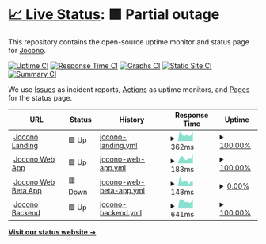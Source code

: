 # [📈 Live Status](https://status.jocono.de): <!--live status--> **🟧 Partial outage**

This repository contains the open-source uptime monitor and status page for [Jocono](jocono.de).

[![Uptime CI](https://github.com/jocono-app/jocono-status/workflows/Uptime%20CI/badge.svg)](https://github.com/jocono-app/jocono-status/actions?query=workflow%3A%22Uptime+CI%22)
[![Response Time CI](https://github.com/jocono-app/jocono-status/workflows/Response%20Time%20CI/badge.svg)](https://github.com/jocono-app/jocono-status/actions?query=workflow%3A%22Response+Time+CI%22)
[![Graphs CI](https://github.com/jocono-app/jocono-status/workflows/Graphs%20CI/badge.svg)](https://github.com/jocono-app/jocono-status/actions?query=workflow%3A%22Graphs+CI%22)
[![Static Site CI](https://github.com/jocono-app/jocono-status/workflows/Static%20Site%20CI/badge.svg)](https://github.com/jocono-app/jocono-status/actions?query=workflow%3A%22Static+Site+CI%22)
[![Summary CI](https://github.com/jocono-app/jocono-status/workflows/Summary%20CI/badge.svg)](https://github.com/jocono-app/jocono-status/actions?query=workflow%3A%22Summary+CI%22)

We use [Issues](https://github.com/jocono-app/jocono-status/issues) as incident reports, [Actions](https://github.com/jocono-app/jocono-status/actions) as uptime monitors, and [Pages](https://status.jocono.de) for the status page.

<!--start: status pages-->
<!-- This summary is generated by Upptime (https://github.com/upptime/upptime) -->
<!-- Do not edit this manually, your changes will be overwritten -->
<!-- prettier-ignore -->
| URL | Status | History | Response Time | Uptime |
| --- | ------ | ------- | ------------- | ------ |
| <img alt="" src="https://icons.duckduckgo.com/ip3/www.jocono.de.ico" height="13"> [Jocono Landing](https://www.jocono.de) | 🟩 Up | [jocono-landing.yml](https://github.com/Jocono-App/jocono-status/commits/HEAD/history/jocono-landing.yml) | <details><summary><img alt="Response time graph" src="./graphs/jocono-landing/response-time-week.png" height="20"> 362ms</summary><br><a href="https://status.jocono.de/history/jocono-landing"><img alt="Response time 376" src="https://img.shields.io/endpoint?url=https%3A%2F%2Fraw.githubusercontent.com%2FJocono-App%2Fjocono-status%2FHEAD%2Fapi%2Fjocono-landing%2Fresponse-time.json"></a><br><a href="https://status.jocono.de/history/jocono-landing"><img alt="24-hour response time 284" src="https://img.shields.io/endpoint?url=https%3A%2F%2Fraw.githubusercontent.com%2FJocono-App%2Fjocono-status%2FHEAD%2Fapi%2Fjocono-landing%2Fresponse-time-day.json"></a><br><a href="https://status.jocono.de/history/jocono-landing"><img alt="7-day response time 362" src="https://img.shields.io/endpoint?url=https%3A%2F%2Fraw.githubusercontent.com%2FJocono-App%2Fjocono-status%2FHEAD%2Fapi%2Fjocono-landing%2Fresponse-time-week.json"></a><br><a href="https://status.jocono.de/history/jocono-landing"><img alt="30-day response time 425" src="https://img.shields.io/endpoint?url=https%3A%2F%2Fraw.githubusercontent.com%2FJocono-App%2Fjocono-status%2FHEAD%2Fapi%2Fjocono-landing%2Fresponse-time-month.json"></a><br><a href="https://status.jocono.de/history/jocono-landing"><img alt="1-year response time 376" src="https://img.shields.io/endpoint?url=https%3A%2F%2Fraw.githubusercontent.com%2FJocono-App%2Fjocono-status%2FHEAD%2Fapi%2Fjocono-landing%2Fresponse-time-year.json"></a></details> | <details><summary><a href="https://status.jocono.de/history/jocono-landing">100.00%</a></summary><a href="https://status.jocono.de/history/jocono-landing"><img alt="All-time uptime 99.74%" src="https://img.shields.io/endpoint?url=https%3A%2F%2Fraw.githubusercontent.com%2FJocono-App%2Fjocono-status%2FHEAD%2Fapi%2Fjocono-landing%2Fuptime.json"></a><br><a href="https://status.jocono.de/history/jocono-landing"><img alt="24-hour uptime 100.00%" src="https://img.shields.io/endpoint?url=https%3A%2F%2Fraw.githubusercontent.com%2FJocono-App%2Fjocono-status%2FHEAD%2Fapi%2Fjocono-landing%2Fuptime-day.json"></a><br><a href="https://status.jocono.de/history/jocono-landing"><img alt="7-day uptime 100.00%" src="https://img.shields.io/endpoint?url=https%3A%2F%2Fraw.githubusercontent.com%2FJocono-App%2Fjocono-status%2FHEAD%2Fapi%2Fjocono-landing%2Fuptime-week.json"></a><br><a href="https://status.jocono.de/history/jocono-landing"><img alt="30-day uptime 100.00%" src="https://img.shields.io/endpoint?url=https%3A%2F%2Fraw.githubusercontent.com%2FJocono-App%2Fjocono-status%2FHEAD%2Fapi%2Fjocono-landing%2Fuptime-month.json"></a><br><a href="https://status.jocono.de/history/jocono-landing"><img alt="1-year uptime 100.00%" src="https://img.shields.io/endpoint?url=https%3A%2F%2Fraw.githubusercontent.com%2FJocono-App%2Fjocono-status%2FHEAD%2Fapi%2Fjocono-landing%2Fuptime-year.json"></a></details>
| <img alt="" src="https://icons.duckduckgo.com/ip3/app.jocono.de.ico" height="13"> [Jocono Web App](https://app.jocono.de) | 🟩 Up | [jocono-web-app.yml](https://github.com/Jocono-App/jocono-status/commits/HEAD/history/jocono-web-app.yml) | <details><summary><img alt="Response time graph" src="./graphs/jocono-web-app/response-time-week.png" height="20"> 183ms</summary><br><a href="https://status.jocono.de/history/jocono-web-app"><img alt="Response time 179" src="https://img.shields.io/endpoint?url=https%3A%2F%2Fraw.githubusercontent.com%2FJocono-App%2Fjocono-status%2FHEAD%2Fapi%2Fjocono-web-app%2Fresponse-time.json"></a><br><a href="https://status.jocono.de/history/jocono-web-app"><img alt="24-hour response time 133" src="https://img.shields.io/endpoint?url=https%3A%2F%2Fraw.githubusercontent.com%2FJocono-App%2Fjocono-status%2FHEAD%2Fapi%2Fjocono-web-app%2Fresponse-time-day.json"></a><br><a href="https://status.jocono.de/history/jocono-web-app"><img alt="7-day response time 183" src="https://img.shields.io/endpoint?url=https%3A%2F%2Fraw.githubusercontent.com%2FJocono-App%2Fjocono-status%2FHEAD%2Fapi%2Fjocono-web-app%2Fresponse-time-week.json"></a><br><a href="https://status.jocono.de/history/jocono-web-app"><img alt="30-day response time 199" src="https://img.shields.io/endpoint?url=https%3A%2F%2Fraw.githubusercontent.com%2FJocono-App%2Fjocono-status%2FHEAD%2Fapi%2Fjocono-web-app%2Fresponse-time-month.json"></a><br><a href="https://status.jocono.de/history/jocono-web-app"><img alt="1-year response time 175" src="https://img.shields.io/endpoint?url=https%3A%2F%2Fraw.githubusercontent.com%2FJocono-App%2Fjocono-status%2FHEAD%2Fapi%2Fjocono-web-app%2Fresponse-time-year.json"></a></details> | <details><summary><a href="https://status.jocono.de/history/jocono-web-app">100.00%</a></summary><a href="https://status.jocono.de/history/jocono-web-app"><img alt="All-time uptime 99.72%" src="https://img.shields.io/endpoint?url=https%3A%2F%2Fraw.githubusercontent.com%2FJocono-App%2Fjocono-status%2FHEAD%2Fapi%2Fjocono-web-app%2Fuptime.json"></a><br><a href="https://status.jocono.de/history/jocono-web-app"><img alt="24-hour uptime 100.00%" src="https://img.shields.io/endpoint?url=https%3A%2F%2Fraw.githubusercontent.com%2FJocono-App%2Fjocono-status%2FHEAD%2Fapi%2Fjocono-web-app%2Fuptime-day.json"></a><br><a href="https://status.jocono.de/history/jocono-web-app"><img alt="7-day uptime 100.00%" src="https://img.shields.io/endpoint?url=https%3A%2F%2Fraw.githubusercontent.com%2FJocono-App%2Fjocono-status%2FHEAD%2Fapi%2Fjocono-web-app%2Fuptime-week.json"></a><br><a href="https://status.jocono.de/history/jocono-web-app"><img alt="30-day uptime 100.00%" src="https://img.shields.io/endpoint?url=https%3A%2F%2Fraw.githubusercontent.com%2FJocono-App%2Fjocono-status%2FHEAD%2Fapi%2Fjocono-web-app%2Fuptime-month.json"></a><br><a href="https://status.jocono.de/history/jocono-web-app"><img alt="1-year uptime 100.00%" src="https://img.shields.io/endpoint?url=https%3A%2F%2Fraw.githubusercontent.com%2FJocono-App%2Fjocono-status%2FHEAD%2Fapi%2Fjocono-web-app%2Fuptime-year.json"></a></details>
| <img alt="" src="https://icons.duckduckgo.com/ip3/app.beta.jocono.de.ico" height="13"> [Jocono Web Beta App](https://app.beta.jocono.de) | 🟥 Down | [jocono-web-beta-app.yml](https://github.com/Jocono-App/jocono-status/commits/HEAD/history/jocono-web-beta-app.yml) | <details><summary><img alt="Response time graph" src="./graphs/jocono-web-beta-app/response-time-week.png" height="20"> 148ms</summary><br><a href="https://status.jocono.de/history/jocono-web-beta-app"><img alt="Response time 212" src="https://img.shields.io/endpoint?url=https%3A%2F%2Fraw.githubusercontent.com%2FJocono-App%2Fjocono-status%2FHEAD%2Fapi%2Fjocono-web-beta-app%2Fresponse-time.json"></a><br><a href="https://status.jocono.de/history/jocono-web-beta-app"><img alt="24-hour response time 136" src="https://img.shields.io/endpoint?url=https%3A%2F%2Fraw.githubusercontent.com%2FJocono-App%2Fjocono-status%2FHEAD%2Fapi%2Fjocono-web-beta-app%2Fresponse-time-day.json"></a><br><a href="https://status.jocono.de/history/jocono-web-beta-app"><img alt="7-day response time 148" src="https://img.shields.io/endpoint?url=https%3A%2F%2Fraw.githubusercontent.com%2FJocono-App%2Fjocono-status%2FHEAD%2Fapi%2Fjocono-web-beta-app%2Fresponse-time-week.json"></a><br><a href="https://status.jocono.de/history/jocono-web-beta-app"><img alt="30-day response time 185" src="https://img.shields.io/endpoint?url=https%3A%2F%2Fraw.githubusercontent.com%2FJocono-App%2Fjocono-status%2FHEAD%2Fapi%2Fjocono-web-beta-app%2Fresponse-time-month.json"></a><br><a href="https://status.jocono.de/history/jocono-web-beta-app"><img alt="1-year response time 212" src="https://img.shields.io/endpoint?url=https%3A%2F%2Fraw.githubusercontent.com%2FJocono-App%2Fjocono-status%2FHEAD%2Fapi%2Fjocono-web-beta-app%2Fresponse-time-year.json"></a></details> | <details><summary><a href="https://status.jocono.de/history/jocono-web-beta-app">0.00%</a></summary><a href="https://status.jocono.de/history/jocono-web-beta-app"><img alt="All-time uptime 34.25%" src="https://img.shields.io/endpoint?url=https%3A%2F%2Fraw.githubusercontent.com%2FJocono-App%2Fjocono-status%2FHEAD%2Fapi%2Fjocono-web-beta-app%2Fuptime.json"></a><br><a href="https://status.jocono.de/history/jocono-web-beta-app"><img alt="24-hour uptime 0.00%" src="https://img.shields.io/endpoint?url=https%3A%2F%2Fraw.githubusercontent.com%2FJocono-App%2Fjocono-status%2FHEAD%2Fapi%2Fjocono-web-beta-app%2Fuptime-day.json"></a><br><a href="https://status.jocono.de/history/jocono-web-beta-app"><img alt="7-day uptime 0.00%" src="https://img.shields.io/endpoint?url=https%3A%2F%2Fraw.githubusercontent.com%2FJocono-App%2Fjocono-status%2FHEAD%2Fapi%2Fjocono-web-beta-app%2Fuptime-week.json"></a><br><a href="https://status.jocono.de/history/jocono-web-beta-app"><img alt="30-day uptime 0.00%" src="https://img.shields.io/endpoint?url=https%3A%2F%2Fraw.githubusercontent.com%2FJocono-App%2Fjocono-status%2FHEAD%2Fapi%2Fjocono-web-beta-app%2Fuptime-month.json"></a><br><a href="https://status.jocono.de/history/jocono-web-beta-app"><img alt="1-year uptime 0.14%" src="https://img.shields.io/endpoint?url=https%3A%2F%2Fraw.githubusercontent.com%2FJocono-App%2Fjocono-status%2FHEAD%2Fapi%2Fjocono-web-beta-app%2Fuptime-year.json"></a></details>
| <img alt="" src="https://icons.duckduckgo.com/ip3/eu-api.backendless.com.ico" height="13"> [Jocono Backend](https://eu-api.backendless.com/0A320D1F-05D1-4A76-FF0F-4905268F6100/8B3EF612-BBD4-4038-B20B-646431B93DB8/services/AssignRoleService/health) | 🟩 Up | [jocono-backend.yml](https://github.com/Jocono-App/jocono-status/commits/HEAD/history/jocono-backend.yml) | <details><summary><img alt="Response time graph" src="./graphs/jocono-backend/response-time-week.png" height="20"> 641ms</summary><br><a href="https://status.jocono.de/history/jocono-backend"><img alt="Response time 861" src="https://img.shields.io/endpoint?url=https%3A%2F%2Fraw.githubusercontent.com%2FJocono-App%2Fjocono-status%2FHEAD%2Fapi%2Fjocono-backend%2Fresponse-time.json"></a><br><a href="https://status.jocono.de/history/jocono-backend"><img alt="24-hour response time 549" src="https://img.shields.io/endpoint?url=https%3A%2F%2Fraw.githubusercontent.com%2FJocono-App%2Fjocono-status%2FHEAD%2Fapi%2Fjocono-backend%2Fresponse-time-day.json"></a><br><a href="https://status.jocono.de/history/jocono-backend"><img alt="7-day response time 641" src="https://img.shields.io/endpoint?url=https%3A%2F%2Fraw.githubusercontent.com%2FJocono-App%2Fjocono-status%2FHEAD%2Fapi%2Fjocono-backend%2Fresponse-time-week.json"></a><br><a href="https://status.jocono.de/history/jocono-backend"><img alt="30-day response time 685" src="https://img.shields.io/endpoint?url=https%3A%2F%2Fraw.githubusercontent.com%2FJocono-App%2Fjocono-status%2FHEAD%2Fapi%2Fjocono-backend%2Fresponse-time-month.json"></a><br><a href="https://status.jocono.de/history/jocono-backend"><img alt="1-year response time 841" src="https://img.shields.io/endpoint?url=https%3A%2F%2Fraw.githubusercontent.com%2FJocono-App%2Fjocono-status%2FHEAD%2Fapi%2Fjocono-backend%2Fresponse-time-year.json"></a></details> | <details><summary><a href="https://status.jocono.de/history/jocono-backend">100.00%</a></summary><a href="https://status.jocono.de/history/jocono-backend"><img alt="All-time uptime 97.95%" src="https://img.shields.io/endpoint?url=https%3A%2F%2Fraw.githubusercontent.com%2FJocono-App%2Fjocono-status%2FHEAD%2Fapi%2Fjocono-backend%2Fuptime.json"></a><br><a href="https://status.jocono.de/history/jocono-backend"><img alt="24-hour uptime 100.00%" src="https://img.shields.io/endpoint?url=https%3A%2F%2Fraw.githubusercontent.com%2FJocono-App%2Fjocono-status%2FHEAD%2Fapi%2Fjocono-backend%2Fuptime-day.json"></a><br><a href="https://status.jocono.de/history/jocono-backend"><img alt="7-day uptime 100.00%" src="https://img.shields.io/endpoint?url=https%3A%2F%2Fraw.githubusercontent.com%2FJocono-App%2Fjocono-status%2FHEAD%2Fapi%2Fjocono-backend%2Fuptime-week.json"></a><br><a href="https://status.jocono.de/history/jocono-backend"><img alt="30-day uptime 100.00%" src="https://img.shields.io/endpoint?url=https%3A%2F%2Fraw.githubusercontent.com%2FJocono-App%2Fjocono-status%2FHEAD%2Fapi%2Fjocono-backend%2Fuptime-month.json"></a><br><a href="https://status.jocono.de/history/jocono-backend"><img alt="1-year uptime 99.80%" src="https://img.shields.io/endpoint?url=https%3A%2F%2Fraw.githubusercontent.com%2FJocono-App%2Fjocono-status%2FHEAD%2Fapi%2Fjocono-backend%2Fuptime-year.json"></a></details>

<!--end: status pages-->

[**Visit our status website →**](https://status.jocono.de)
